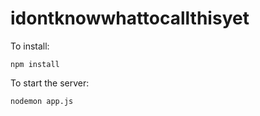 # idontknowwhattocallthisyet

To install:

    npm install


To start the server:

    nodemon app.js
